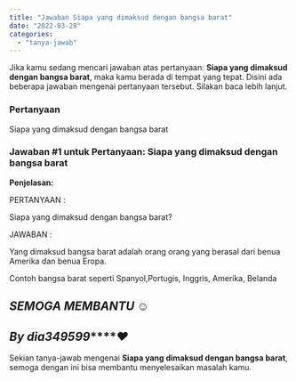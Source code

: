 ```yaml
---
title: "Jawaban Siapa yang dimaksud dengan bangsa barat​"
date: "2022-03-28"
categories: 
  - "tanya-jawab"
---
```


Jika kamu sedang mencari jawaban atas pertanyaan: **Siapa yang dimaksud dengan bangsa barat​**, maka kamu berada di tempat yang tepat. Disini ada beberapa jawaban mengenai pertanyaan tersebut. Silakan baca lebih lanjut.

### Pertanyaan

Siapa yang dimaksud dengan bangsa barat​

### Jawaban #1 untuk Pertanyaan: Siapa yang dimaksud dengan bangsa barat​

**Penjelasan:**

PERTANYAAN :

Siapa yang dimaksud dengan bangsa barat?

JAWABAN :

Yang dimaksud bangsa barat adalah orang orang yang berasal dari benua Amerika dan benua Eropa.

Contoh bangsa barat seperti Spanyol,Portugis, Inggris, Amerika, Belanda

## **_SEMOGA_** **_MEMBANTU_** **_☺_**

## **_By_** **_dia349599_****_❤_**

Sekian tanya-jawab mengenai **Siapa yang dimaksud dengan bangsa barat​**, semoga dengan ini bisa membantu menyelesaikan masalah kamu.
